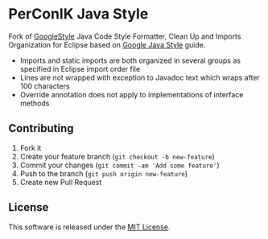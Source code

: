 # PerConIK Java Style 

Fork of [GoogleStyle](https://code.google.com/p/google-styleguide/source/browse/trunk/eclipse-java-google-style.xml)
Java Code Style Formatter, Clean Up and Imports Organization for Eclipse based on [Google Java Style](http://google-styleguide.googlecode.com/svn/trunk/javaguide.html)
guide.

- Imports and static imports are both organized in several groups as specified in Eclipse import order file
- Lines are not wrapped with exception to Javadoc text which wraps after 100 characters 
- Override annotation does not apply to implementations of interface methods

## Contributing

1. Fork it
2. Create your feature branch (`git checkout -b new-feature`)
3. Commit your changes (`git commit -am 'Add some feature'`)
4. Push to the branch (`git push origin new-feature`)
5. Create new Pull Request

## License

This software is released under the [MIT License](LICENSE.md).
